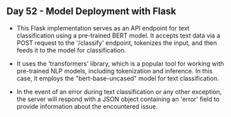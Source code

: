 ## Day 52 - Model Deployment with Flask

- This Flask implementation serves as an API endpoint for text classification using a pre-trained BERT model. It accepts text data via a POST request to the '/classify' endpoint, tokenizes the input, and then feeds it to the model for classification.

- It uses the 'transformers' library, which is a popular tool for working with pre-trained NLP models, including tokenization and inference. In this case, it employs the "bert-base-uncased" model for text classification.

- In the event of an error during text classification or any other exception, the server will respond with a JSON object containing an 'error' field to provide information about the encountered issue.



